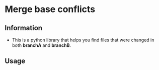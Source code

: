 # Merge base conflicts
## Information
- This is a python library that helps you find files that were changed in both **branchA** and **branchB**.

## Usage
